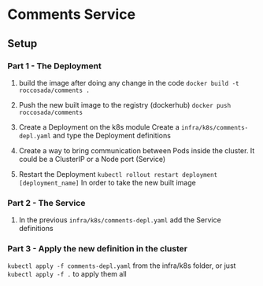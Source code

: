 # Comments Service

## Setup
### Part 1 - The Deployment
1. build the image after doing any change in the code
```docker build -t roccosada/comments .```

2. Push the new built image to the registry (dockerhub)
```docker push roccosada/comments```

3. Create a Deployment on the k8s module
Create a `infra/k8s/comments-depl.yaml` and type the Deployment definitions

4. Create a way to bring communication between Pods inside the cluster. It could be
a ClusterIP or a Node port (Service)

5. Restart the Deployment
```kubectl rollout restart deployment [deployment_name]```
In order to take the new built image

### Part 2 - The Service
1. In the previous `infra/k8s/comments-depl.yaml` add the Service definitions

### Part 3 - Apply the new definition in the cluster
```kubectl apply -f comments-depl.yaml```
from the infra/k8s folder, or just
```kubectl apply -f .```
to apply them all
